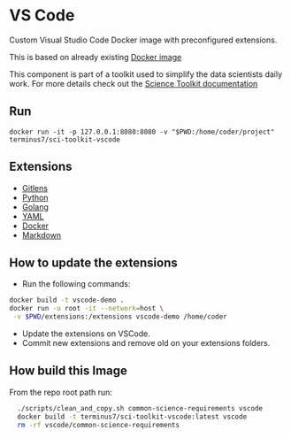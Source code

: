 # VS Code

Custom Visual Studio Code Docker image with preconfigured extensions.

This is based on already existing [Docker image](https://hub.docker.com/r/codercom/code-server)

This component is part of a toolkit used to simplify the data scientists daily work. 
For more details check out the [Science Toolkit documentation](https://intelygenz.github.io/science-toolkit/)

## Run

`docker run -it -p 127.0.0.1:8080:8080 -v "$PWD:/home/coder/project" terminus7/sci-toolkit-vscode`


## Extensions
- [Gitlens](https://marketplace.visualstudio.com/items?itemName=eamodio.gitlens)
- [Python](https://marketplace.visualstudio.com/items?itemName=ms-python.python)
- [Golang](https://github.com/microsoft/vscode-go)
- [YAML](https://marketplace.visualstudio.com/items?itemName=redhat.vscode-yaml)
- [Docker](https://marketplace.visualstudio.com/items?itemName=ms-azuretools.vscode-docker)
- [Markdown](https://marketplace.visualstudio.com/items?itemName=yzhang.markdown-all-in-one)

## How to update the extensions

- Run the following commands:
```bash
docker build -t vscode-demo . 
docker run -u root -it --network=host \
 -v $PWD/extensions:/extensions vscode-demo /home/coder 
```
- Update the extensions on VSCode.
- Commit new extensions and remove old on your extensions folders.

## How build this Image

From the repo root path run:

```bash
  ./scripts/clean_and_copy.sh common-science-requirements vscode
  docker build -t terminus7/sci-toolkit-vscode:latest vscode
  rm -rf vscode/common-science-requirements
```
